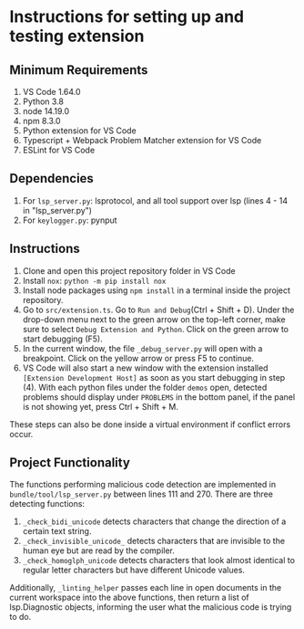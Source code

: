 # Instructions for setting up and testing extension

## Minimum Requirements
1. VS Code 1.64.0
2. Python 3.8
3. node 14.19.0
4. npm 8.3.0
5. Python extension for VS Code
6. Typescript + Webpack Problem Matcher extension for VS Code
7. ESLint for VS Code

## Dependencies
1. For `lsp_server.py`:
lsprotocol, and all tool support over lsp (lines 4 - 14 in "lsp_server.py")
2. For `keylogger.py`:
pynput

## Instructions
1. Clone and open this project repository folder in VS Code
2. Install `nox`: `python -m pip install nox`
3. Install node packages using `npm install` in a terminal inside the project repository.
4. Go to `src/extension.ts`. Go to `Run and Debug`(Ctrl + Shift + D). Under the drop-down menu next to the green arrow on the top-left corner, make sure to select `Debug Extension and Python`. Click on the green arrow to start debugging (F5).
5. In the current window, the file `_debug_server.py` will open with a breakpoint. Click on the yellow arrow or press F5 to continue.
6. VS Code will also start a new window with the extension installed `[Extension Development Host]` as soon as you start debugging in step (4). With each python files under the folder  `demos` open, detected problems should display under `PROBLEMS` in the bottom panel, if the panel is not showing yet, press Ctrl + Shift + M.

These steps can also be done inside a virtual environment if conflict errors occur. 

## Project Functionality
The functions performing malicious code detection are implemented in `bundle/tool/lsp_server.py` between lines 111 and 270. 
There are three detecting functions:
1.  `_check_bidi_unicode` detects characters that change the direction of a certain text string.
2.  `_check_invisible_unicode_` detects characters that are invisible to the human eye but are read by the compiler.
3.  `_check_homoglph_unicode` detects characters that look almost identical to regular letter characters but have different Unicode values.

Additionally, `_linting_helper` passes each line in open documents in the current workspace into the above functions, then return a list of lsp.Diagnostic objects, informing the user what the malicious code is trying to do. 


